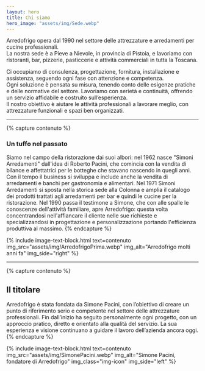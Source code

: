 ```yaml
---
layout: hero
title: Chi siamo
hero_image: "assets/img/Sede.webp"
---
```


<!-- Hero section con immagine a tutto schermo e titolo sovrapposto -->

Arredofrigo opera dal 1990 nel settore delle attrezzature e arredamenti per cucine professionali.  
La nostra sede è a Pieve a Nievole, in provincia di Pistoia, e lavoriamo con ristoranti, bar, pizzerie, pasticcerie e attività commerciali in tutta la Toscana.

Ci occupiamo di consulenza, progettazione, fornitura, installazione e assistenza, seguendo ogni fase con attenzione e competenza.  
Ogni soluzione è pensata su misura, tenendo conto delle esigenze pratiche e delle normative del settore.
Lavoriamo con serietà e continuità, offrendo un servizio affidabile e costruito sull’esperienza.  
Il nostro obiettivo è aiutare le attività professionali a lavorare meglio, con attrezzature funzionali e spazi ben organizzati.

---

{% capture contenuto %}
### Un tuffo nel passato

Siamo nel campo della ristorazione dai suoi albori: nel 1962 nasce "Simoni Arredamenti" dall'idea di Roberto Pacini, che comincia con la vendita di bilance e affettatrici per le botteghe che stavano nascendo in quegli anni. Con il tempo il business si sviluppa e include anche la vendita di arredamenti e banchi per gastronomia e alimentari. Nel 1971 Simoni Arredamenti si sposta nella storica sede alla Colonna e amplia il catalogo dei prodotti trattati agli arredamenti per bar e quindi le cucine per la ristorazione. Nel 1990 passa il testimone a Simone, che con alle spalle le conoscenze dell'attività familiare, apre Arredofrigo: questa volta concentrandosi nell'affiancare il cliente nelle sue richieste e specializzandosi in progettazione e personalizzazione portando l'efficienza produttiva al massimo.
{% endcapture %}

{% include image-text-block.html 
   text=contenuto 
   img_src="assets/img/ArredofrigoPrima.webp" 
   img_alt="Arredofrigo molti anni fa"
   img_side="right"
%}

---

{% capture contenuto %}
## Il titolare

Arredofrigo è stata fondata da Simone Pacini, con l’obiettivo di creare un punto di riferimento serio e competente nel settore delle attrezzature professionali. Fin dall’inizio ha seguito personalmente ogni progetto, con un approccio pratico, diretto e orientato alla qualità del servizio. La sua esperienza e visione continuano a guidare il lavoro dell’azienda ancora oggi.
{% endcapture %}

{% include image-text-block.html 
   text=contenuto
   img_src="assets/img/SimonePacini.webp" 
   img_alt="Simone Pacini, fondatore di Arredofrigo" 
   img_class="img-icon"
   img_side="left"
%}
